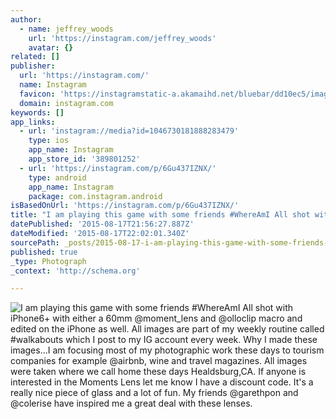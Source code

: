 ```yaml
---
author:
  - name: jeffrey_woods
    url: 'https://instagram.com/jeffrey_woods'
    avatar: {}
related: []
publisher:
  url: 'https://instagram.com/'
  name: Instagram
  favicon: 'https://instagramstatic-a.akamaihd.net/bluebar/dd10ec5/images/ico/favicon.ico'
  domain: instagram.com
keywords: []
app_links:
  - url: 'instagram://media?id=1046730181888283479'
    type: ios
    app_name: Instagram
    app_store_id: '389801252'
  - url: 'https://instagram.com/p/6Gu437IZNX/'
    type: android
    app_name: Instagram
    package: com.instagram.android
isBasedOnUrl: 'https://instagram.com/p/6Gu437IZNX/'
title: "I am playing this game with some friends ‪#‎WhereAmI All shot with iPhone6+ with either a 60mm @moment_lens and @olloclip macro and edited on the iPhone as well. All images are part of my weekly routine called ‪#‎walkabouts‬ which I post to my IG account every week. Why I made these images...I am focusing most of my photographic work these days to tourism companies for example @airbnb, wine and travel magazines. All images were taken where we call home these days Healdsburg,CA. If anyone is interested in the Moments Lens let me know I have a discount code. It's a really nice piece of glass and a lot of fun. My friends @garethpon and @colerise have inspired me a great deal with these lenses."
datePublished: '2015-08-17T21:56:27.887Z'
dateModified: '2015-08-17T22:02:01.340Z'
sourcePath: _posts/2015-08-17-i-am-playing-this-game-with-some-friends-whereami-all-sho.md
published: true
_type: Photograph
_context: 'http://schema.org'

---
```

![I am playing this game with some friends ‪&num;‎WhereAmI All shot with iPhone6&plus; with either a 60mm &commat;moment&lowbar;lens and &commat;olloclip macro and edited on the iPhone as well&period; All images are part of my weekly routine called ‪&num;‎walkabouts‬ which I post to my IG account every week&period; Why I made these images&period;&period;&period;I am focusing most of my photographic work these days to tourism companies for example &commat;airbnb&comma; wine and travel magazines&period; All images were taken where we call home these days Healdsburg&comma;CA&period; If anyone is interested in the Moments Lens let me know I have a discount code&period; It's a really nice piece of glass and a lot of fun&period; My friends &commat;garethpon and &commat;colerise have inspired me a great deal with these lenses&period;](https://igcdn-photos-d-a.akamaihd.net/hphotos-ak-xaf1/t51.2885-15/1389282_1462989447337643_491732110_n.jpg)